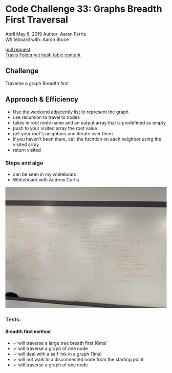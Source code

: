 
# Code Challenge 33: Graphs Breadth First Traversal
April May 6, 2019
Author: Aaron Ferris   
Whiteboard with: Aaron Bruce
  
[pull request](https://github.com/abferris/data-structures-and-algorithms/pull/59)  
[Travis](https://travis-ci.com/abferris/data-structures-and-algorithms)
[Folder wit hash table content](https://github.com/abferris/data-structures-and-algorithms/graphs/depth/)


## Challenge
Traverse a graph Breadth first

## Approach & Efficiency
* Use the weekend adjacently list to represent the graph
* use recursion to travel to nodes
* takes in root node name and an output array that is predefined as empty
* push to your visited array the root value
*  get your root's neighbors and iterate over them
* if you haven't been there, call the fucntion on each neighbor using the visited array
* return visited


### Steps and algo
* can be seen in my whiteboard
* Whiteboard with Andrew Curtis

![DepthTraversal](./depth.jpg)

### Tests: 
#### Breadth first method
  * ✓ will traverse a large tree breath first (6ms)
  * ✓ will traverse a graph of one node
  * ✓ will deal with a self link in a graph (1ms)
  * ✓ will not walk to a disconnected node from the starting point
  * ✓ will traverse a graph of one node
